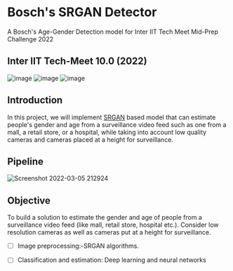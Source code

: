 # Bosch's SRGAN Detector
A Bosch's Age-Gender Detection model for Inter IIT Tech Meet Mid-Prep Challenge 2022
## Inter IIT Tech-Meet 10.0 (2022)

![image](https://upload.wikimedia.org/wikipedia/commons/1/16/Bosch-logo.svg)
![image](https://upload.wikimedia.org/wikipedia/en/thumb/8/82/Indian_Institute_of_Technology_Bhubaneswar_Logo.svg/240px-Indian_Institute_of_Technology_Bhubaneswar_Logo.svg.png)
![image](https://interiit-tech.org/static/media/logo_1.f4d40e83.png)

## Introduction
In this project, we will implement [SRGAN](https://arxiv.org/abs/1609.04802) based model that can estimate people's gender and age from a surveillance video feed such as one from a mall, a retail store, or a hospital, while taking into account low quality cameras and cameras placed at a height for surveillance.

## Pipeline
![Screenshot 2022-03-05 212924](https://user-images.githubusercontent.com/92209922/156891595-515a62d9-956f-41f0-b0d0-f09a05eb6035.png)

## Objective
To build a solution to estimate the gender and age of people from a surveillance video feed (like
mall, retail store, hospital etc.). Consider low resolution cameras as well as cameras put at a
height for surveillance.

- [ ] Image preprocessing:-SRGAN algorithms.
- [ ] Classification and estimation: Deep learning and neural networks



